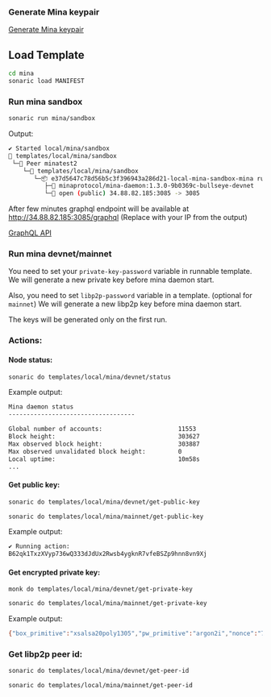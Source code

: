### Generate Mina keypair

[Generate Mina keypair](https://docs.minaprotocol.com/node-operators/generating-a-keypair)


## Load Template

```bash
cd mina
sonaric load MANIFEST
```

### Run mina sandbox

```bash
sonaric run mina/sandbox
```
Output:
```bash
✔ Started local/mina/sandbox
🔩 templates/local/mina/sandbox
 └─🧊 Peer minatest2
    └─🔩 templates/local/mina/sandbox 
       └─📦 e37d5647c78d56b5c3f396943a286d21-local-mina-sandbox-mina running
          ├─🧩 minaprotocol/mina-daemon:1.3.0-9b0369c-bullseye-devnet
          └─🔌 open (public) 34.88.82.185:3085 -> 3085

```

After few minutes graphql endpoint will be available at http://34.88.82.185:3085/graphql
(Replace with your IP from the output)

[GraphQL API](https://docs.minaprotocol.com/node-developers/graphql-api)

### Run mina devnet/mainnet

You need to set your `private-key-password` variable in runnable template. 
We will generate a new private key before mina daemon start.

Also, you need to set `libp2p-password` variable in a template. (optional for `mainnet`)
We will generate a new libp2p key before mina daemon start.

The keys will be generated only on the first run. 


### Actions:
#### Node status:
````bash
sonaric do templates/local/mina/devnet/status
````
Example output:
```bash
Mina daemon status
-----------------------------------

Global number of accounts:                     11553
Block height:                                  303627
Max observed block height:                     303887
Max observed unvalidated block height:         0
Local uptime:                                  10m58s
...
```

#### Get public key:
```bash
sonaric do templates/local/mina/devnet/get-public-key
```
```bash
sonaric do templates/local/mina/mainnet/get-public-key
```
Example output:
```bash
✔ Running action: 
B62qk1TxzXVyp736wQ333dJdUx2Rwsb4ygknR7vfeBSZp9hnn8vn9Xj
```
#### Get encrypted private key:
```
monk do templates/local/mina/devnet/get-private-key
```
```bash
sonaric do templates/local/mina/mainnet/get-private-key
```
Example output:
```bash
{"box_primitive":"xsalsa20poly1305","pw_primitive":"argon2i","nonce":"75vSdB7xzoTfZF6iX5jkMRvKcGfP6pRRsJxvxFC","pwsalt":"A9sD4Kmw9JNHvhgyDVLa5vBkD6RG","pwdiff":[134217728,6],"ciphertext":"CTiNYK6SeKwSgCd2iSf2gmzqUhEU9Wu1bK8H9wNU5E2bR4kUTJrLJ1RAmk9zi2vhyHN7ngeWA"}
```
### Get libp2p peer id:
```bash
sonaric do templates/local/mina/devnet/get-peer-id
```
```bash
sonaric do templates/local/mina/mainnet/get-peer-id
```




